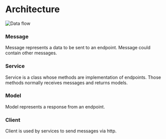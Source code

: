 # Architecture

![Data flow](./images/data_flow.png)

### Message

Message represents a data to be sent to an endpoint. Message could contain other messages.

### Service

Service is a class whose methods are implementation of endpoints.
Those methods normally receives messages and returns models.

### Model

Model represents a response from an endpoint.

### Client

Client is used by services to send messages via http.
